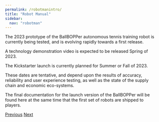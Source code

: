 ```yaml
---
permalink: /robotmanintro/
title: "Robot Manual"
sidebar:
  nav: "robotman"
---
```


The 2023 prototype of the BallBOPPer autonomous tennis training robot is currently being tested, and is evolving rapidly towards a first release.

A technology demonstration video is expected to be released Spring of 2023.

The Kickstarter launch is currently planned for Summer or Fall of 2023.

These dates are tentative, and depend upon the results of accuracy, reliability and user experience testing, as well as the state of the supply chain and economic eco-systems.

The final documentation for the launch version of the BallBOPPer will be found here at the same time that the first set of robots are shipped to players.

  <nav class="pagination">
      <a href="/BallBOPPer/appmancatalog/" class="pagination--pager" title="Catalog">Previous</a>
       <a href="/BallBOPPer/appmanintro/" class="pagination--pager" title="Robot Manual">Next</a>
  </nav>
